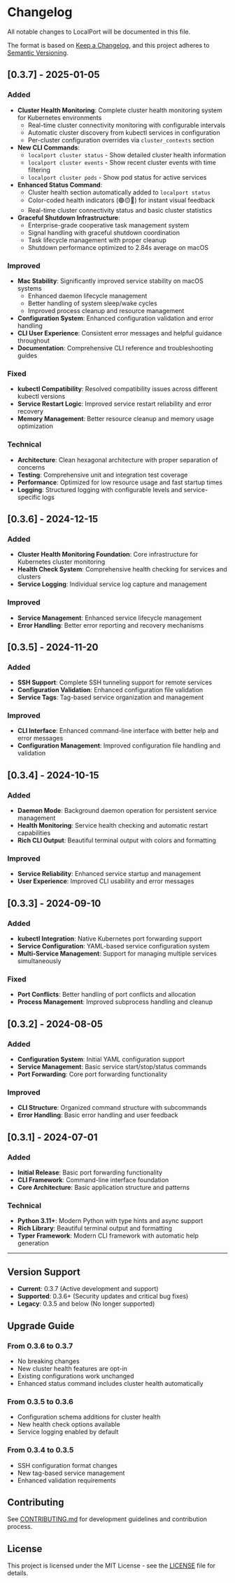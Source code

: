 # Changelog

All notable changes to LocalPort will be documented in this file.

The format is based on [Keep a Changelog](https://keepachangelog.com/en/1.0.0/),
and this project adheres to [Semantic Versioning](https://semver.org/spec/v2.0.0.html).

## [0.3.7] - 2025-01-05

### Added
- **Cluster Health Monitoring**: Complete cluster health monitoring system for Kubernetes environments
  - Real-time cluster connectivity monitoring with configurable intervals
  - Automatic cluster discovery from kubectl services in configuration
  - Per-cluster configuration overrides via `cluster_contexts` section
- **New CLI Commands**: 
  - `localport cluster status` - Show detailed cluster health information
  - `localport cluster events` - Show recent cluster events with time filtering
  - `localport cluster pods` - Show pod status for active services
- **Enhanced Status Command**: 
  - Cluster health section automatically added to `localport status`
  - Color-coded health indicators (🟢🟡🔴) for instant visual feedback
  - Real-time cluster connectivity status and basic cluster statistics
- **Graceful Shutdown Infrastructure**: 
  - Enterprise-grade cooperative task management system
  - Signal handling with graceful shutdown coordination
  - Task lifecycle management with proper cleanup
  - Shutdown performance optimized to 2.84s average on macOS

### Improved
- **Mac Stability**: Significantly improved service stability on macOS systems
  - Enhanced daemon lifecycle management
  - Better handling of system sleep/wake cycles
  - Improved process cleanup and resource management
- **Configuration System**: Enhanced configuration validation and error handling
- **CLI User Experience**: Consistent error messages and helpful guidance throughout
- **Documentation**: Comprehensive CLI reference and troubleshooting guides

### Fixed
- **kubectl Compatibility**: Resolved compatibility issues across different kubectl versions
- **Service Restart Logic**: Improved service restart reliability and error recovery
- **Memory Management**: Better resource cleanup and memory usage optimization

### Technical
- **Architecture**: Clean hexagonal architecture with proper separation of concerns
- **Testing**: Comprehensive unit and integration test coverage
- **Performance**: Optimized for low resource usage and fast startup times
- **Logging**: Structured logging with configurable levels and service-specific logs

## [0.3.6] - 2024-12-15

### Added
- **Cluster Health Monitoring Foundation**: Core infrastructure for Kubernetes cluster monitoring
- **Health Check System**: Comprehensive health checking for services and clusters
- **Service Logging**: Individual service log capture and management

### Improved
- **Service Management**: Enhanced service lifecycle management
- **Error Handling**: Better error reporting and recovery mechanisms

## [0.3.5] - 2024-11-20

### Added
- **SSH Support**: Complete SSH tunneling support for remote services
- **Configuration Validation**: Enhanced configuration file validation
- **Service Tags**: Tag-based service organization and management

### Improved
- **CLI Interface**: Enhanced command-line interface with better help and error messages
- **Configuration Management**: Improved configuration file handling and validation

## [0.3.4] - 2024-10-15

### Added
- **Daemon Mode**: Background daemon operation for persistent service management
- **Health Monitoring**: Service health checking and automatic restart capabilities
- **Rich CLI Output**: Beautiful terminal output with colors and formatting

### Improved
- **Service Reliability**: Enhanced service startup and management
- **User Experience**: Improved CLI usability and error messages

## [0.3.3] - 2024-09-10

### Added
- **kubectl Integration**: Native Kubernetes port forwarding support
- **Service Configuration**: YAML-based service configuration system
- **Multi-Service Management**: Support for managing multiple services simultaneously

### Fixed
- **Port Conflicts**: Better handling of port conflicts and allocation
- **Process Management**: Improved subprocess handling and cleanup

## [0.3.2] - 2024-08-05

### Added
- **Configuration System**: Initial YAML configuration support
- **Service Management**: Basic service start/stop/status commands
- **Port Forwarding**: Core port forwarding functionality

### Improved
- **CLI Structure**: Organized command structure with subcommands
- **Error Handling**: Basic error handling and user feedback

## [0.3.1] - 2024-07-01

### Added
- **Initial Release**: Basic port forwarding functionality
- **CLI Framework**: Command-line interface foundation
- **Core Architecture**: Basic application structure and patterns

### Technical
- **Python 3.11+**: Modern Python with type hints and async support
- **Rich Library**: Beautiful terminal output and formatting
- **Typer Framework**: Modern CLI framework with automatic help generation

---

## Version Support

- **Current**: 0.3.7 (Active development and support)
- **Supported**: 0.3.6+ (Security updates and critical bug fixes)
- **Legacy**: 0.3.5 and below (No longer supported)

## Upgrade Guide

### From 0.3.6 to 0.3.7
- No breaking changes
- New cluster health features are opt-in
- Existing configurations work unchanged
- Enhanced status command includes cluster health automatically

### From 0.3.5 to 0.3.6
- Configuration schema additions for cluster health
- New health check options available
- Service logging enabled by default

### From 0.3.4 to 0.3.5
- SSH configuration format changes
- New tag-based service management
- Enhanced validation requirements

## Contributing

See [CONTRIBUTING.md](CONTRIBUTING.md) for development guidelines and contribution process.

## License

This project is licensed under the MIT License - see the [LICENSE](LICENSE) file for details.
